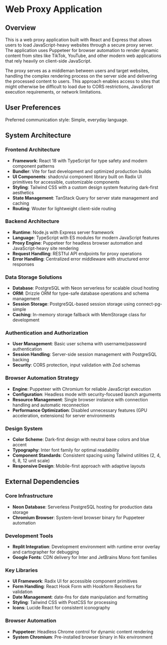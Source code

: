 # Web Proxy Application

## Overview

This is a web proxy application built with React and Express that allows users to load JavaScript-heavy websites through a secure proxy server. The application uses Puppeteer for browser automation to render dynamic content from sites like TikTok, YouTube, and other modern web applications that rely heavily on client-side JavaScript.

The proxy serves as a middleman between users and target websites, handling the complex rendering process on the server side and delivering the processed content to users. This approach enables access to sites that might otherwise be difficult to load due to CORS restrictions, JavaScript execution requirements, or network limitations.

## User Preferences

Preferred communication style: Simple, everyday language.

## System Architecture

### Frontend Architecture
- **Framework**: React 18 with TypeScript for type safety and modern component patterns
- **Bundler**: Vite for fast development and optimized production builds
- **UI Components**: shadcn/ui component library built on Radix UI primitives for accessible, customizable components
- **Styling**: Tailwind CSS with a custom design system featuring dark-first aesthetics
- **State Management**: TanStack Query for server state management and caching
- **Routing**: Wouter for lightweight client-side routing

### Backend Architecture
- **Runtime**: Node.js with Express server framework
- **Language**: TypeScript with ES modules for modern JavaScript features
- **Proxy Engine**: Puppeteer for headless browser automation and JavaScript-heavy site rendering
- **Request Handling**: RESTful API endpoints for proxy operations
- **Error Handling**: Centralized error middleware with structured error responses

### Data Storage Solutions
- **Database**: PostgreSQL with Neon serverless for scalable cloud hosting
- **ORM**: Drizzle ORM for type-safe database operations and schema management
- **Session Storage**: PostgreSQL-based session storage using connect-pg-simple
- **Caching**: In-memory storage fallback with MemStorage class for development

### Authentication and Authorization
- **User Management**: Basic user schema with username/password authentication
- **Session Handling**: Server-side session management with PostgreSQL backing
- **Security**: CORS protection, input validation with Zod schemas

### Browser Automation Strategy
- **Engine**: Puppeteer with Chromium for reliable JavaScript execution
- **Configuration**: Headless mode with security-focused launch arguments
- **Resource Management**: Single browser instance with connection handling and automatic reconnection
- **Performance Optimization**: Disabled unnecessary features (GPU acceleration, extensions) for server environments

### Design System
- **Color Scheme**: Dark-first design with neutral base colors and blue accent
- **Typography**: Inter font family for optimal readability
- **Component Standards**: Consistent spacing using Tailwind utilities (2, 4, 6, 8, 12 unit scale)
- **Responsive Design**: Mobile-first approach with adaptive layouts

## External Dependencies

### Core Infrastructure
- **Neon Database**: Serverless PostgreSQL hosting for production data storage
- **Chromium Browser**: System-level browser binary for Puppeteer automation

### Development Tools
- **Replit Integration**: Development environment with runtime error overlay and cartographer for debugging
- **Google Fonts**: CDN delivery for Inter and JetBrains Mono font families

### Key Libraries
- **UI Framework**: Radix UI for accessible component primitives
- **Form Handling**: React Hook Form with Hookform Resolvers for validation
- **Date Management**: date-fns for date manipulation and formatting
- **Styling**: Tailwind CSS with PostCSS for processing
- **Icons**: Lucide React for consistent iconography

### Browser Automation
- **Puppeteer**: Headless Chrome control for dynamic content rendering
- **System Chromium**: Pre-installed browser binary in Nix environment